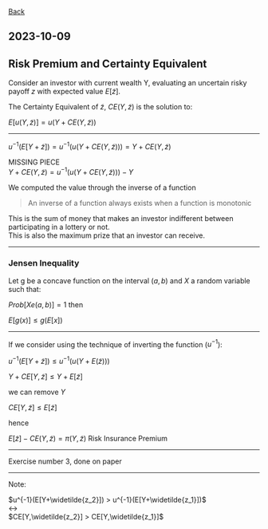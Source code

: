 
[Back](00.md)

## 2023-10-09

## Risk Premium and Certainty Equivalent

Consider an investor with current wealth Y, evaluating an uncertain risky payoff $z$ with expected value $E[\widetilde{z}]$.

The Certainty Equivalent of $\widetilde{z}$, $CE(Y, \widetilde{z})$ is the solution to:

$E[u(Y,\widetilde{z})] = u(Y+CE(Y,\widetilde{z}))$

---

$u^{-1}(E[Y+\widetilde{z}]) = u^{-1}(u(Y+CE(Y,\widetilde{z}))) = Y + CE(Y,\widetilde{z})$

MISSING PIECE  
$Y + CE(Y,\widetilde{z}) = u^{-1}(u(Y+CE(Y,\widetilde{z}))) - Y$

We computed the value through the inverse of a function
>An inverse of a function always exists when a function is monotonic

This is the sum of money that makes an investor indifferent between participating in a lottery or not.  
This is also the maximum prize that an investor can receive.

---

### Jensen Inequality

Let g be a concave function on the interval $(a,b)$ and $X$ a random variable such that:

$Prob[X e (a,b)]=1$ then  

$E[g(x)] \leq g(E[x])$

---

If we consider using the technique of inverting the function ($u^{-1}$):

$u^{-1}(E[Y+\widetilde{z}]) \leq u^{-1}(u(Y+E(\widetilde{z})))$

$Y + CE[Y,\widetilde{z}] \leq Y + E[\widetilde{z}]$

we can remove $Y$

$CE[Y,\widetilde{z}] \leq E[\widetilde{z}]$

hence

$E[\widetilde{z}] - CE(Y, \widetilde{z}) = \pi (Y, \widetilde{z})$ Risk Insurance Premium

---

Exercise number 3, done on paper

---

Note:

$u^{-1}(E[Y+\widetilde{z_2}]) > u^{-1}(E[Y+\widetilde{z_1}])$  
$\leftrightarrow$  
$CE[Y,\widetilde{z_2}] > CE[Y,\widetilde{z_1}]$